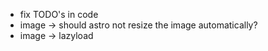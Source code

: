 - fix TODO's in code
- image -> should astro not resize the image automatically?
- image -> lazyload